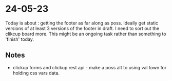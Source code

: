 # 24-05-23

Today is about : getting the footer as far along as poss. Ideally get static versions of at least 3 versions of the footer in draft.
I need to sort out the clikcup board more. This might be an ongoing task rather than something to 'finish' today.


## Notes
- clickup forms and clickup rest api - make a poss alt to using val town for holding css vars data.